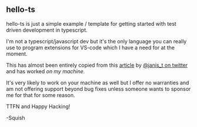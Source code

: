 ## hello-ts

hello-ts is just a simple example / template for getting started with test driven development in typescript.

I'm not a typescript/javascript dev but it's the only language you can really use to program extensions for VS-code which I have a need for at the moment.

This has almost been entirely copied from this [article](https://www.typescriptbites.io/articles/build-test-and-publish-typescript-npm-package-2022) by [@janis_t on twitter](https://twitter.com/janis_t) and has worked *on my machine*. 

It's very likely to work on your machine as well but I offer no warranties and am not offering support beyond bug fixes unless someone wants to sponsor me for that for some reason.

TTFN and Happy Hacking!

-Squish
